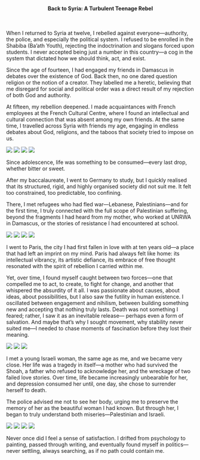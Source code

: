 <center><h4>Back to Syria: A Turbulent Teenage Rebel</h4></center>
<br/>

When I returned to Syria at twelve, I rebelled against everyone—authority, the police, and especially the political system. I refused to be enrolled in the Shabiba (Ba’ath Youth), rejecting the indoctrination and slogans forced upon students. I never accepted being just a number in this country—a cog in the system that dictated how we should think, act, and exist.

Since the age of fourteen, I had engaged my friends in Damascus in debates over the existence of God. Back then, no one dared question religion or the notion of a creator. They labelled me a heretic, believing that me disregard for social and political order was a direct result of my rejection of both God and authority.

At fifteen, my rebellion deepened. I made acquaintances with French employees at the French Cultural Centre, where I found an intellectual and cultural connection that was absent among my own friends. At the same time, I travelled across Syria with friends my age, engaging in endless debates about God, religions, and the taboos that society tried to impose on us.

![](10.jpg)
![](11.jpg)
![](12.jpeg)
![](13.jpeg)

Since adolescence, life was something to be consumed—every last drop, whether bitter or sweet.

After my baccalaureate, I went to Germany to study, but I quickly realised that its structured, rigid, and highly organised society did not suit me. It felt too constrained, too predictable, too confining.

There, I met refugees who had fled war—Lebanese, Palestinians—and for the first time, I truly connected with the full scope of Palestinian suffering, beyond the fragments I had heard from my mother, who worked at UNRWA in Damascus, or the stories of resistance I had encountered at school.

![](14.jpeg)
![](15.jpeg)
![](16.jpeg)
![](17.jpeg)

I went to Paris, the city I had first fallen in love with at ten years old—a place that had left an imprint on my mind. Paris had always felt like home: its intellectual vibrancy, its artistic defiance, its embrace of free thought resonated with the spirit of rebellion I carried within me.

Yet, over time, I found myself caught between two forces—one that compelled me to act, to create, to fight for change, and another that whispered the absurdity of it all. I was passionate about causes, about ideas, about possibilities, but I also saw the futility in human existence. I oscillated between engagement and nihilism, between building something new and accepting that nothing truly lasts. Death was not something I feared; rather, I saw it as an inevitable release— perhaps even a form of salvation. And maybe that’s why I sought movement, why stability never suited me—I needed to chase moments of fascination before they lost their meaning.

![](18.jpeg)
![](19.jpeg)
![](20.jpeg)

I met a young Israeli woman, the same age as me, and we became very close. Her life was a tragedy in itself—a mother who had survived the Shoah, a father who refused to acknowledge her, and the wreckage of two failed love stories. Over time, life became increasingly unbearable for her, and depression consumed her until, one day, she chose to surrender herself to death.

The police advised me not to see her body, urging me to preserve the memory of her as the beautiful woman I had known. But through her, I began to truly understand both miseries—Palestinian and Israeli.

![](21.jpeg)
![](22.jpeg)
![](23.jpeg)
![](24.jpeg)

Never once did I feel a sense of satisfaction. I drifted from psychology to painting, passed through writing, and eventually found myself in politics—never settling, always searching, as if no path could contain me.

